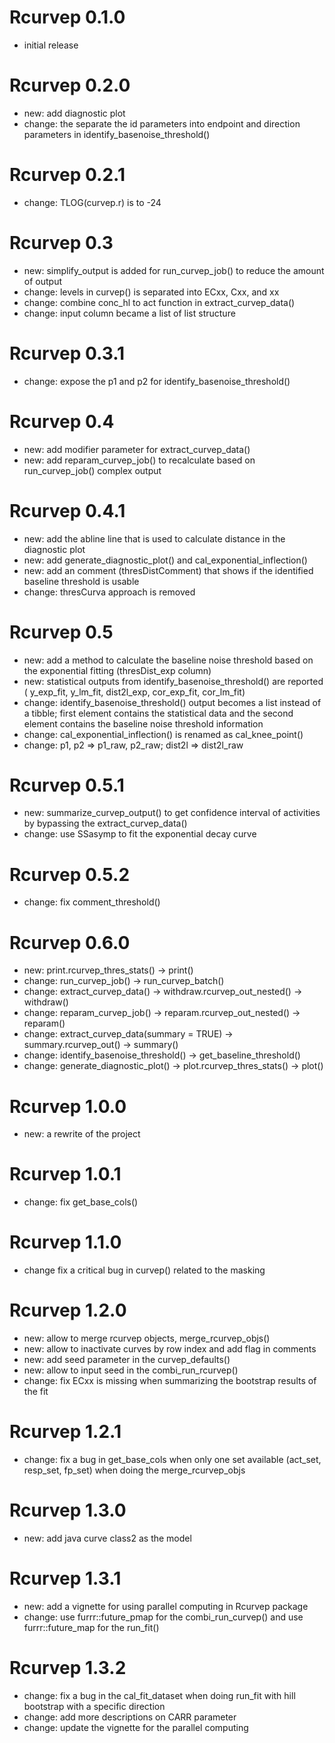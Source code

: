 # Rcurvep 0.1.0

* initial release

# Rcurvep 0.2.0

* new: add diagnostic plot
* change: the separate the id parameters into endpoint and direction parameters in identify_basenoise_threshold()

# Rcurvep 0.2.1

* change: TLOG(curvep.r) is to -24

# Rcurvep 0.3

* new: simplify_output is added for run_curvep_job() to reduce the amount of output
* change: levels in curvep() is separated into ECxx, Cxx, and xx
* change: combine conc_hl to act function in extract_curvep_data()
* change: input column became a list of list structure

# Rcurvep 0.3.1

* change: expose the p1 and p2 for identify_basenoise_threshold()

# Rcurvep 0.4
* new: add modifier parameter for extract_curvep_data()
* new: add reparam_curvep_job() to recalculate based on run_curvep_job() complex output

# Rcurvep 0.4.1
* new: add the abline line that is used to calculate distance in the diagnostic plot
* new: add generate_diagnostic_plot() and cal_exponential_inflection()
* new: add an comment (thresDistComment) that shows if the identified baseline threshold is usable
* change: thresCurva approach is removed

# Rcurvep 0.5
* new: add a method to calculate the baseline noise threshold based on the exponential fitting (thresDist_exp column)
* new: statistical outputs from identify_basenoise_threshold() are reported ( y_exp_fit, y_lm_fit, dist2l_exp, cor_exp_fit, cor_lm_fit)
* change: identify_basenoise_threshold() output becomes a list instead of a tibble; first element contains the statistical data and the second element contains the baseline noise threshold information
* change: cal_exponential_inflection() is renamed as cal_knee_point()
* change: p1, p2 => p1_raw, p2_raw; dist2l => dist2l_raw

# Rcurvep 0.5.1
* new: summarize_curvep_output() to get confidence interval of activities by bypassing the extract_curvep_data()
* change: use SSasymp to fit the exponential decay curve

# Rcurvep 0.5.2
* change: fix comment_threshold()

# Rcurvep 0.6.0
* new: print.rcurvep_thres_stats() -> print()
* change: run_curvep_job() -> run_curvep_batch()
* change: extract_curvep_data() -> withdraw.rcurvep_out_nested() -> withdraw()
* change: reparam_curvep_job() -> reparam.rcurvep_out_nested() -> reparam()
* change: extract_curvep_data(summary = TRUE) -> summary.rcurvep_out() -> summary()
* change: identify_basenoise_threshold() -> get_baseline_threshold()
* change: generate_diagnostic_plot() -> plot.rcurvep_thres_stats() -> plot()

# Rcurvep 1.0.0
* new: a rewrite of the project

# Rcurvep 1.0.1
* change: fix get_base_cols()

# Rcurvep 1.1.0
* change fix a critical bug in curvep() related to the masking

# Rcurvep 1.2.0
* new: allow to merge rcurvep objects, merge_rcurvep_objs()
* new: allow to inactivate curves by row index and add flag in comments
* new: add seed parameter in the curvep_defaults()
* new: allow to input seed in the combi_run_rcurvep()
* change: fix ECxx is missing when summarizing the bootstrap results of the fit

# Rcurvep 1.2.1
* change: fix a bug in get_base_cols when only one set available (act_set, resp_set, fp_set) when doing the merge_rcurvep_objs

# Rcurvep 1.3.0
* new: add java curve class2 as the model

# Rcurvep 1.3.1
* new: add a vignette for using parallel computing in Rcurvep package 
* change: use furrr::future_pmap for the combi_run_curvep() and use furrr::future_map for the run_fit()

# Rcurvep 1.3.2
* change: fix a bug in the cal_fit_dataset when doing run_fit with hill bootstrap with a specific direction 
* change: add more descriptions on CARR parameter
* change: update the vignette for the parallel computing

